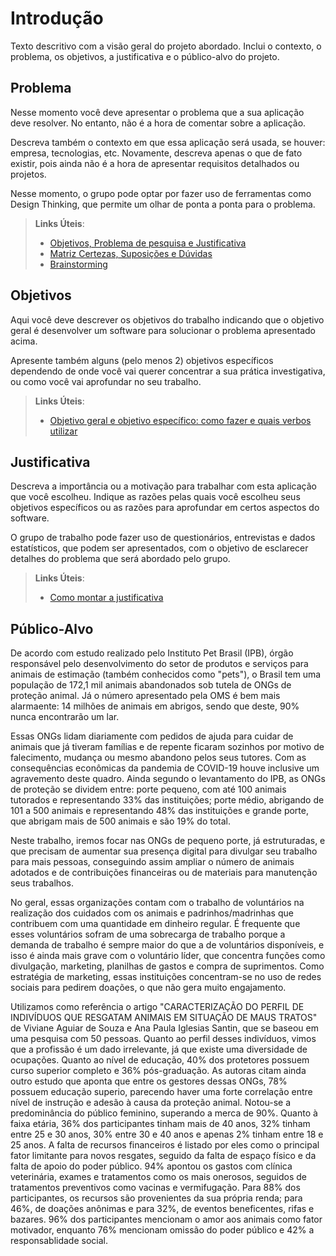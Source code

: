 # Introdução

Texto descritivo com a visão geral do projeto abordado. Inclui o contexto, o problema, os objetivos, a justificativa e o público-alvo do projeto.

## Problema
Nesse momento você deve apresentar o problema que a sua aplicação deve  resolver. No entanto, não é a hora de comentar sobre a aplicação.

Descreva também o contexto em que essa aplicação será usada, se  houver: empresa, tecnologias, etc. Novamente, descreva apenas o que de  fato existir, pois ainda não é a hora de apresentar requisitos  detalhados ou projetos.

Nesse momento, o grupo pode optar por fazer uso  de ferramentas como Design Thinking, que permite um olhar de ponta a ponta para o problema.

> **Links Úteis**:
> - [Objetivos, Problema de pesquisa e Justificativa](https://medium.com/@versioparole/objetivos-problema-de-pesquisa-e-justificativa-c98c8233b9c3)
> - [Matriz Certezas, Suposições e Dúvidas](https://medium.com/educa%C3%A7%C3%A3o-fora-da-caixa/matriz-certezas-suposi%C3%A7%C3%B5es-e-d%C3%BAvidas-fa2263633655)
> - [Brainstorming](https://www.euax.com.br/2018/09/brainstorming/)

## Objetivos

Aqui você deve descrever os objetivos do trabalho indicando que o objetivo geral é desenvolver um software para solucionar o problema apresentado acima. 

Apresente também alguns (pelo menos 2) objetivos específicos dependendo de onde você vai querer concentrar a sua prática investigativa, ou como você vai aprofundar no seu trabalho.
 
> **Links Úteis**:
> - [Objetivo geral e objetivo específico: como fazer e quais verbos utilizar](https://blog.mettzer.com/diferenca-entre-objetivo-geral-e-objetivo-especifico/)

## Justificativa

Descreva a importância ou a motivação para trabalhar com esta aplicação que você escolheu. Indique as razões pelas quais você escolheu seus objetivos específicos ou as razões para aprofundar em certos aspectos do software.

O grupo de trabalho pode fazer uso de questionários, entrevistas e dados estatísticos, que podem ser apresentados, com o objetivo de esclarecer detalhes do problema que será abordado pelo grupo.

> **Links Úteis**:
> - [Como montar a justificativa](https://guiadamonografia.com.br/como-montar-justificativa-do-tcc/)

## Público-Alvo

De acordo com estudo realizado pelo Instituto Pet Brasil (IPB), órgão responsável pelo desenvolvimento do setor de produtos e serviços para animais de estimação (também conhecidos como "pets"), o Brasil tem uma população de 172,1 mil animais abandonados sob tutela de ONGs de proteção animal. Já o número apresentado pela OMS é bem mais alarmaente: 14 milhões de animais em abrigos, sendo que deste, 90% nunca encontrarão um lar.

Essas ONGs lidam diariamente com pedidos de ajuda para cuidar de animais que já tiveram famílias e de repente ficaram sozinhos por motivo de falecimento, mudança ou mesmo abandono pelos seus tutores. Com as consequências econômicas da pandemia de COVID-19 houve inclusive um agravemento deste quadro. Ainda segundo o levantamento do IPB, as ONGs de proteção se dividem entre: porte pequeno, com até 100 animais tutorados e representando 33% das instituições; porte médio, abrigando de 101 a 500 animais e representando 48% das instituições e grande porte, que abrigam mais de 500 animais e são 19% do total.

Neste trabalho, iremos focar nas ONGs de pequeno porte, já estruturadas, e que precisam de aumentar sua presença digital para divulgar seu trabalho para mais pessoas, conseguindo assim ampliar o número de animais adotados e de contribuições financeiras ou de materiais para manutenção seus trabalhos.

No geral, essas organizações contam com o trabalho de voluntários na realização dos cuidados com os animais e padrinhos/madrinhas que contribuem com uma quantidade em dinheiro regular. É frequente que esses voluntários sofram de uma sobrecarga de trabalho porque a demanda de trabalho é sempre maior do que a de voluntários disponíveis, e isso é ainda mais grave com o voluntário líder, que concentra funções como divulgação, marketing, planilhas de gastos e compra de suprimentos. Como estratégia de marketing, essas instituições concentram-se no uso de redes sociais para pedirem doações, o que não gera muito engajamento.

Utilizamos como referência o artigo "CARACTERIZAÇÃO DO PERFIL DE INDIVÍDUOS QUE RESGATAM ANIMAIS EM
SITUAÇÃO DE MAUS TRATOS" de Viviane Aguiar de Souza e Ana Paula Iglesias Santin, que se baseou em uma pesquisa com 50 pessoas. Quanto ao perfil desses indivíduos, vimos que a profissão é um dado irrelevante, já que existe uma diversidade de ocupações. Quanto ao nível de educação, 40% dos protetores possuem curso superior completo e 36% pós-graduação. As autoras citam ainda outro estudo que aponta que entre os gestores dessas ONGs, 78% possuem educação superio, parecendo haver uma forte correlação entre nível de instrução e adesão à causa da proteção animal. Notou-se a predominância do público feminino, superando a merca de 90%. Quanto à faixa etária, 36% dos participantes tinham mais de 40 anos, 32% tinham entre 25 e 30 anos, 30% entre 30 e 40 anos e apenas 2% tinham entre 18 e 25 anos. A falta de recursos financeiros é listado por eles como o principal fator limitante para novos resgates, seguido da falta de espaço físico e da falta de apoio do poder público. 94% apontou os gastos com clínica veterinária, exames e tratamentos como os mais onerosos, seguidos de tratamentos preventivos como vacinas e vermifugação. Para 88% dos participantes, os recursos são provenientes da sua própria renda; para 46%, de doações anônimas e para 32%, de eventos beneficentes, rifas e bazares. 96% dos participantes mencionam o amor aos animais como fator motivador, enquanto 76% mencionam omissão do poder público e 42% a responsablidade social.